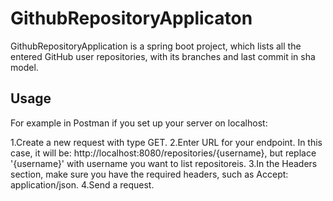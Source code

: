 
# GithubRepositoryApplicaton

GithubRepositoryApplication is a spring boot project, which lists all the entered GitHub user repositories, with its branches and last commit in sha model.

## Usage

For example in Postman
if you set up your server on localhost:

1.Create a new request with type GET.
2.Enter URL for your endpoint. In this case, it will be: http://localhost:8080/repositories/{username}, but replace '{username}' with username you want to list repositoreis.
3.In the Headers section, make sure you have the required headers, such as Accept: application/json.
4.Send a request.

